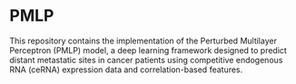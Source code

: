 # PMLP
This repository contains the implementation of the Perturbed Multilayer Perceptron (PMLP) model, a deep learning framework designed to predict distant metastatic sites in cancer patients using competitive endogenous RNA (ceRNA) expression data and correlation-based features.
